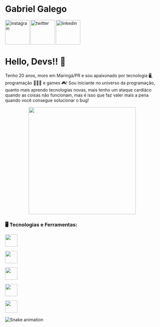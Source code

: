 <!--
**Gabriel-Galego/Gabriel-Galego** is a ✨ _special_ ✨ repository because its `README.md` (this file) appears on your GitHub profile.

Here are some ideas to get you started:

- 🔭 I’m currently working on ...
- 🌱 I’m currently learning ...
- 👯 I’m looking to collaborate on ...
- 🤔 I’m looking for help with ...
- 💬 Ask me about ...
- 📫 How to reach me: ...
- 😄 Pronouns: ...
- ⚡ Fun fact: ...
-->
# Gabriel Galego
<a href="https://www.instagram.com/biel_galego/" rel="nofollow"><img align="left" width="80px" src="https://camo.githubusercontent.com/60a9f9b357e1351715e2459f8ad097dd8d599320b20e6c59304429bd60b67b56/68747470733a2f2f692e6962622e636f2f716b47537031442f696e7374616772616d2e706e67" alt="instagram" data-canonical-src="https://i.ibb.co/qkGSp1D/instagram.png" style="max-width: 100%;"></a> 

<a href="https://twitter.com/bielgalegoS" rel="nofollow"><img align="left" width="80px" src="https://camo.githubusercontent.com/dcf74b52c42ca15ae080a9f4577a042288cc6913469109cf6c1273a63a447237/68747470733a2f2f692e6962622e636f2f5a6346484470762f747769747465722e706e67" alt="twitter" data-canonical-src="https://i.ibb.co/ZcFHDpv/twitter.png" style="max-width: 100%;"></a>

<a href="https://www.linkedin.com/in/gabriel-galego-690710193" rel="nofollow"><img width="80px"   src="https://camo.githubusercontent.com/a0c6b752f5ef0ae12858e115dbe851f393269057cc97aaf016be8c32ea24da99/68747470733a2f2f692e6962622e636f2f52795a783132622f6c696e6b6564696e2e706e67" alt="linkedin" data-canonical-src="https://i.ibb.co/RyZx12b/linkedin.png" style="max-width: 100%;"></a>  

# Hello, Devs!! 👋
Tenho 20 anos, moro em Maringá/PR e sou apaixonado por tecnologia 🖥, programação 👨🏼‍💻 e games 🎮! Sou iniciante no universo da programação, quanto mais aprendo tecnologias novas, mais tenho um ataque cardiáco quando as coisas não funcionam, mas é isso que faz valer mais a pena quando você consegue solucionar o bug!

<p align="center" dir="auto">
<img data-target="animated-image.replacedImage" class="AnimatedImagePlayer-animatedImage" src="https://c.tenor.com/41I-iMyClCgAAAAd/programmer-programming.gif" style="width: 350px;"></p>

### 🖥️ Tecnologias e Ferramentas:

<code><img width="40px" src="https://camo.githubusercontent.com/984b2a88651f862c502e3881c6fa5d27f077948241fe49684a0879cae28014e2/68747470733a2f2f63646e2e6a7364656c6976722e6e65742f67682f64657669636f6e732f64657669636f6e2f69636f6e732f68746d6c352f68746d6c352d6f726967696e616c2d776f72646d61726b2e737667" style="max-width: 100%;"></code>

<code><img width="40px" src="https://camo.githubusercontent.com/7894f44095e8df88e2c12b0f2c91441ca66d029cf10ae3c068362bb9e68d3df9/68747470733a2f2f63646e2e6a7364656c6976722e6e65742f67682f64657669636f6e732f64657669636f6e2f69636f6e732f637373332f637373332d6f726967696e616c2d776f72646d61726b2e737667" style="max-width: 100%;"></code>

<code><img width="40px" src="https://camo.githubusercontent.com/442c452cb73752bb1914ce03fce2017056d651a2099696b8594ddf5ccc74825e/68747470733a2f2f63646e2e6a7364656c6976722e6e65742f67682f64657669636f6e732f64657669636f6e2f69636f6e732f6a6176617363726970742f6a6176617363726970742d6f726967696e616c2e737667" style="max-width: 100%;"></code>

<code><img width="40px" src="https://camo.githubusercontent.com/dc9e7e657b4cd5ba7d819d1a9ce61434bd0ddbb94287d7476b186bd783b62279/68747470733a2f2f63646e2e6a7364656c6976722e6e65742f67682f64657669636f6e732f64657669636f6e2f69636f6e732f6769742f6769742d6f726967696e616c2e737667" style="max-width: 100%;"></code>

<code><img width="40px" src="https://camo.githubusercontent.com/6c8e86dfc77346d4388b8e064db73017a210f18e2cd18e74779ea34f2d630f4a/68747470733a2f2f63646e2e6a7364656c6976722e6e65742f67682f64657669636f6e732f64657669636f6e2f69636f6e732f6769746875622f6769746875622d6f726967696e616c2e737667" style="max-width: 100%;"></code>


![Snake animation](https://github.com/Gabriel-Galego/Gabriel-Galego/blob/output/github-contribution-grid-snake.svg)
